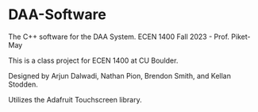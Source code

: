 # DAA-Software
The C++ software for the DAA System. ECEN 1400 Fall 2023 - Prof. Piket-May

This is a class project for ECEN 1400 at CU Boulder.

Designed by Arjun Dalwadi, Nathan Pion, Brendon Smith, and Kellan Stodden.

Utilizes the Adafruit Touchscreen library.

